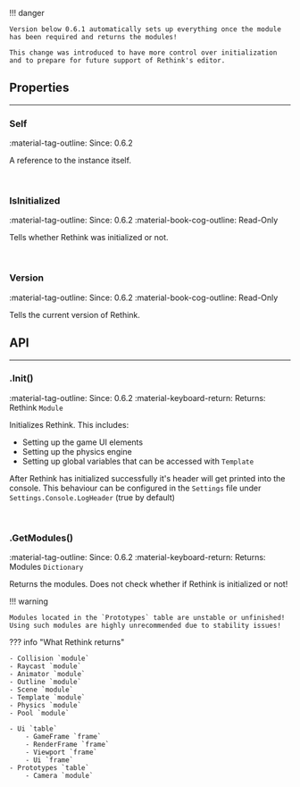 !!! danger

    Version below 0.6.1 automatically sets up everything once the module
    has been required and returns the modules!

    This change was introduced to have more control over initialization
    and to prepare for future support of Rethink's editor.

## Properties

<hr>

### Self

<span class=def>:material-tag-outline: Since:</span> 0.6.2

A reference to the instance itself.

<br>

### IsInitialized

<span class=def>:material-tag-outline: Since:</span> 0.6.2
<span class=def>:material-book-cog-outline: Read-Only</span>

Tells whether Rethink was initialized or not.

<br>

### Version

<span class=def>:material-tag-outline: Since:</span> 0.6.2
<span class=def>:material-book-cog-outline: Read-Only</span>

Tells the current version of Rethink.

## API

<hr>

### .Init()

<span class=def>:material-tag-outline: Since:</span> 0.6.2
<span class=def>:material-keyboard-return: Returns:</span> Rethink `Module`

Initializes Rethink. This includes:

- Setting up the game UI elements
- Setting up the physics engine
- Setting up global variables that can be accessed with `Template`

After Rethink has initialized successfully it's header will get printed into the console.
This behaviour can be configured in the `Settings` file under `Settings.Console.LogHeader` (true by default)

<br>

### .GetModules()

<span class=def>:material-tag-outline: Since:</span> 0.6.2
<span class=def>:material-keyboard-return: Returns:</span> Modules `Dictionary`

Returns the modules. Does not check whether if Rethink is initialized or not!

!!! warning

    Modules located in the `Prototypes` table are unstable or unfinished!
    Using such modules are highly unrecommended due to stability issues!

??? info "What Rethink returns"

    - Collision `module`
    - Raycast `module`
    - Animator `module`
    - Outline `module`
    - Scene `module`
    - Template `module`
    - Physics `module`
    - Pool `module`

    - Ui `table`
        - GameFrame `frame`
        - RenderFrame `frame`
        - Viewport `frame`
        - Ui `frame`
    - Prototypes `table`
        - Camera `module`